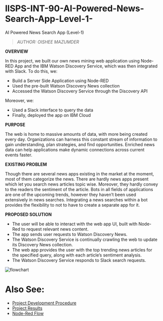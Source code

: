 # llSPS-INT-90-AI-Powered-News-Search-App-Level-1-
AI Powered News Search App (Level-1)

>*AUTHOR: OISHEE MAZUMDER*

**OVERVIEW**

In this project, we built our own news mining web application using Node-RED App and the IBM Watson Discovery Service, which was then integrated with Slack. 
To do this, we:
* Build a Server Side Application using Node-RED
* Used the pre-built Watson Discovery News collection
* Accessed the Watson Discovery Service through the Discovery API

Moreover, we:
* Used a Slack interface to query the data
* Finally, deployed the app on IBM Cloud

**PURPOSE**
 
The web is home to massive amounts of data, with more being created every day. Organizations can harness this constant stream of information to gain understanding, plan strategies, and find opportunities. Enriched news data can help applications make dynamic connections across current events faster.

**EXISTING PROBLEM**

Though there are several news apps existing in the market at the moment, most of them categorize the news. There are hardly news apps present which let you search news articles topic wise. Moreover, they hardly convey to the readers the sentiment of the article.
Bots in all fields of applications are one of the upcoming trends, however they haven’t been used extensively in news searches. Integrating a news searches within a bot provides the flexibility to not to have to create a separate app for it.

**PROPOSED SOLUTION**

* The user will be able to interact with the web app UI, built with Node-Red to request relevant news content.
* The app sends user requests to Watson Discovery News.
* The Watson Discovery Service is continually crawling the web to update its Discovery News collection.
* The web app provides the user with the top trending news articles for the specified query, along with each article’s sentiment analysis.
* The Watson Discovery Service responds to Slack search requests.

![flowchart](https://user-images.githubusercontent.com/64250870/81824151-c6008080-9552-11ea-9036-2cab60f34b15.png)

# Also See:
* [Project Development Procedure](pro-dev.md)
* [Project Results](pro-results.md)
* [Node-Red Flow](node-red-flow.json)

